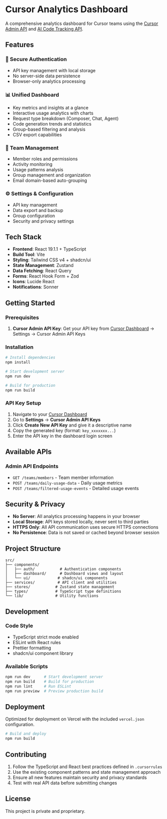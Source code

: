 # Cursor Analytics Dashboard

A comprehensive analytics dashboard for Cursor teams using the [Cursor Admin API](https://docs.cursor.com/en/account/teams/admin-api) and [AI Code Tracking API](https://docs.cursor.com/en/account/teams/ai-code-tracking-api).

## Features

### 🔐 Secure Authentication
- API key management with local storage
- No server-side data persistence
- Browser-only analytics processing

### 📊 Unified Dashboard
- Key metrics and insights at a glance
- Interactive usage analytics with charts
- Request type breakdown (Composer, Chat, Agent)
- Code generation trends and statistics
- Group-based filtering and analysis
- CSV export capabilities

### 👥 Team Management
- Member roles and permissions
- Activity monitoring
- Usage patterns analysis
- Group management and organization
- Email domain-based auto-grouping

### ⚙️ Settings & Configuration
- API key management
- Data export and backup
- Group configuration
- Security and privacy settings

## Tech Stack

- **Frontend**: React 19.1.1 + TypeScript
- **Build Tool**: Vite
- **Styling**: Tailwind CSS v4 + shadcn/ui
- **State Management**: Zustand
- **Data Fetching**: React Query
- **Forms**: React Hook Form + Zod
- **Icons**: Lucide React
- **Notifications**: Sonner

## Getting Started

### Prerequisites

1. **Cursor Admin API Key**: Get your API key from [Cursor Dashboard](https://cursor.com/dashboard) → Settings → Cursor Admin API Keys

### Installation

```bash
# Install dependencies
npm install

# Start development server
npm run dev

# Build for production
npm run build
```

### API Key Setup

1. Navigate to your [Cursor Dashboard](https://cursor.com/dashboard)
2. Go to **Settings** → **Cursor Admin API Keys**
3. Click **Create New API Key** and give it a descriptive name
4. Copy the generated key (format: `key_xxxxxxx...`)
5. Enter the API key in the dashboard login screen

## Available APIs

### Admin API Endpoints
- `GET /teams/members` - Team member information
- `POST /teams/daily-usage-data` - Daily usage metrics
- `POST /teams/filtered-usage-events` - Detailed usage events


## Security & Privacy

- **No Server**: All analytics processing happens in your browser
- **Local Storage**: API keys stored locally, never sent to third parties
- **HTTPS Only**: All API communication uses secure HTTPS connections
- **No Persistence**: Data is not saved or cached beyond browser session

## Project Structure

```
src/
├── components/
│   ├── auth/           # Authentication components
│   ├── dashboard/      # Dashboard views and layout
│   └── ui/            # shadcn/ui components
├── services/          # API client and utilities
├── stores/           # Zustand state management
├── types/            # TypeScript type definitions
└── lib/              # Utility functions
```

## Development

### Code Style
- TypeScript strict mode enabled
- ESLint with React rules
- Prettier formatting
- shadcn/ui component library

### Available Scripts
```bash
npm run dev      # Start development server
npm run build    # Build for production
npm run lint     # Run ESLint
npm run preview  # Preview production build
```

## Deployment

Optimized for deployment on Vercel with the included `vercel.json` configuration.

```bash
# Build and deploy
npm run build
```

## Contributing

1. Follow the TypeScript and React best practices defined in `.cursorrules`
2. Use the existing component patterns and state management approach
3. Ensure all new features maintain security and privacy standards
4. Test with real API data before submitting changes

## License

This project is private and proprietary.
